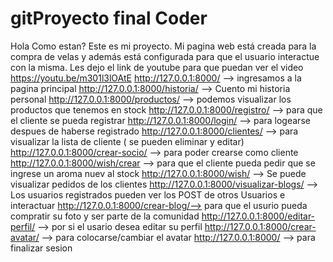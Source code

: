 # gitProyecto final Coder
Hola Como estan? Este es mi proyecto. Mi pagina web está creada para la compra de velas y además está configurada para que el usuario interactue con la misma.
Les dejo el link de youtube para que puedan ver el video https://youtu.be/m301l3lOAtE
 http://127.0.0.1:8000/ --> ingresamos a la pagina principal 
 http://127.0.0.1:8000/historia/ --> Cuento mi historia personal
 http://127.0.0.1:8000/productos/ --> podemos visualizar los productos que tenemos en stock
 http://127.0.0.1:8000/registro/ --> para que el cliente se pueda registrar
 http://127.0.0.1:8000/login/ --> para logearse despues de haberse registrado 
 http://127.0.0.1:8000/clientes/ --> para visualizar la lista de cliente ( se pueden eliminar y editar)
 http://127.0.0.1:8000/crear-socio/ --> para poder crearse como cliente
http://127.0.0.1:8000/wish/crear --> para que el cliente pueda pedir que se ingrese un aroma nuev al stock
 http://127.0.0.1:8000/wish/ --> Se puede visualizar pedidos de los clientes 
 http://127.0.0.1:8000/visualizar-blogs/ --> Los usuarios registrados pueden ver los POST de otros Usuarios e interactuar
 http://127.0.0.1:8000/crear-blog/--> para que el usurio pueda compratir su foto y ser parte de la comunidad
 http://127.0.0.1:8000/editar-perfil/ --> por si el usario desea editar su perfil 
 http://127.0.0.1:8000/crear-avatar/ --> para colocarse/cambiar el avatar
 http://127.0.0.1:8000/ --> para finalizar sesion

